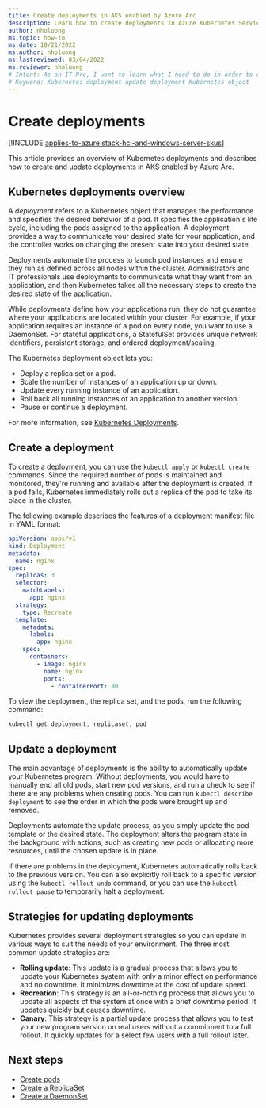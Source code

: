 ```yaml
---
title: Create deployments in AKS enabled by Azure Arc
description: Learn how to create deployments in Azure Kubernetes Service (AKS) Arc.
author: nholuong
ms.topic: how-to
ms.date: 10/21/2022
ms.author: nholuong 
ms.lastreviewed: 03/04/2022
ms.reviewer: nholuong
# Intent: As an IT Pro, I want to learn what I need to do in order to create deployments in Azure Kubernetes Service (AKS).
# Keyword: Kubernetes deployment update deployment Kubernetes object
---
```


# Create deployments

[!INCLUDE [applies-to-azure stack-hci-and-windows-server-skus](includes/aks-hci-applies-to-skus/aks-hybrid-applies-to-azure-stack-hci-windows-server-sku.md)]

This article provides an overview of Kubernetes deployments and describes how to create and update deployments in AKS enabled by Azure Arc.

## Kubernetes deployments overview

A _deployment_ refers to a Kubernetes object that manages the performance and specifies the desired behavior of a pod. It specifies the application's life cycle, including the pods assigned to the application. A deployment provides a way to communicate your desired state for your application, and the controller works on changing the present state into your desired state.

Deployments automate the process to launch pod instances and ensure they run as defined across all nodes within the cluster. Administrators and IT professionals use deployments to communicate what they want from an application, and then Kubernetes takes all the necessary steps to create the desired state of the application.

While deployments define how your applications run, they do not guarantee where your applications are located within your cluster. For example, if your application requires an instance of a pod on every node, you want to use a DaemonSet. For stateful applications, a StatefulSet provides unique network identifiers, persistent storage, and ordered deployment/scaling.

The Kubernetes deployment object lets you:

- Deploy a replica set or a pod.
- Scale the number of instances of an application up or down.
- Update every running instance of an application.
- Roll back all running instances of an application to another version.
- Pause or continue a deployment.

For more information, see [Kubernetes Deployments](https://kubernetes.io/docs/concepts/workloads/controllers/deployment/).

## Create a deployment

To create a deployment, you can use the `kubectl apply` or `kubectl create` commands. Since the required number of pods is maintained and monitored, they're running and available after the deployment is created. If a pod fails, Kubernetes immediately rolls out a replica of the pod to take its place in the cluster.

The following example describes the features of a deployment manifest file in YAML format:

```yaml
apiVersion: apps/v1
kind: Deployment
metadata:
  name: nginx
spec:
  replicas: 3
  selector:
    matchLabels:
      app: nginx
  strategy:
    type: Recreate
  template:
    metadata:
      labels:
        app: nginx
    spec:
      containers:
        - image: nginx
          name: nginx
          ports:
            - containerPort: 80
```

To view the deployment, the replica set, and the pods, run the following command:

```powershell
kubectl get deployment, replicaset, pod
```

## Update a deployment

The main advantage of deployments is the ability to automatically update your Kubernetes program. Without deployments, you would have to manually end all old pods, start new pod versions, and run a check to see if there are any problems when creating pods. You can run `kubectl describe deployment` to see the order in which the pods were brought up and removed.

Deployments automate the update process, as you simply update the pod template or the desired state. The deployment alters the program state in the background with actions, such as creating new pods or allocating more resources, until the chosen update is in place.

If there are problems in the deployment, Kubernetes automatically rolls back to the previous version. You can also explicitly roll back to a specific version using the `kubectl rollout undo` command, or you can use the `kubectl rollout pause` to temporarily halt a deployment.

## Strategies for updating deployments

Kubernetes provides several deployment strategies so you can update in various ways to suit the needs of your environment. The three most common update strategies are:

- **Rolling update**: This update is a gradual process that allows you to update your Kubernetes system with only a minor effect on performance and no downtime. It minimizes downtime at the cost of update speed.
- **Recreation**: This strategy is an all-or-nothing process that allows you to update all aspects of the system at once with a brief downtime period. It updates quickly but causes downtime.
- **Canary**: This strategy is a partial update process that allows you to test your new program version on real users without a commitment to a full rollout. It quickly updates for a select few users with a full rollout later.

## Next steps

- [Create pods](create-pods.md)
- [Create a ReplicaSet](create-replicasets.md)
- [Create a DaemonSet](create-daemonsets.md)

